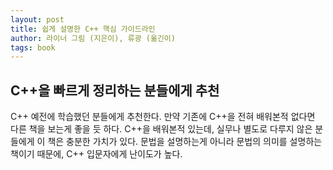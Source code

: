 ```yaml
---
layout: post
title: 쉽게 설명한 C++ 핵심 가이드라인
author: 라이너 그림 (지은이), 류광 (옮긴이)
tags: book
---
```


## C++을 빠르게 정리하는 분들에게 추천

C++ 예전에 학습했던 분들에게 추천한다. 만약 기존에 C++을 전혀 배워본적 없다면 다른 책을 보는게 좋을 듯 하다. C++을 배워본적 있는데, 실무나 별도로 다루지 않은 분들에게 이 책은 충분한 가치가 있다. 문법을 설명하는게 아니라 문법의 의미를 설명하는 책이기 때문에, C++ 입문자에게 난이도가 높다.
